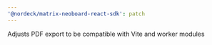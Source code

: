```yaml
---
'@nordeck/matrix-neoboard-react-sdk': patch
---
```


Adjusts PDF export to be compatible with Vite and worker modules
